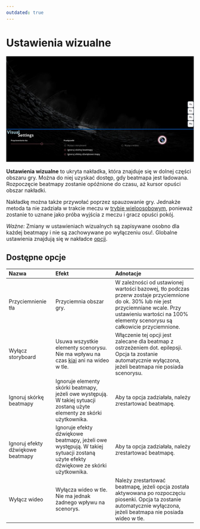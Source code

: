 ```yaml
---
outdated: true
---
```


# Ustawienia wizualne

![](img/visual-settings-PL.jpg "Nakładka ustawień wizualnych")

**Ustawienia wizualne** to ukryta nakładka, która znajduje się w dolnej części obszaru gry. Można do niej uzyskać dostęp, gdy beatmapa jest ładowana. Rozpoczęcie beatmapy zostanie opóźnione do czasu, aż kursor opuści obszar nakładki.

Nakładkę można także przywołać poprzez spauzowanie gry. Jednakże metoda ta nie zadziała w trakcie meczu w [trybie wieloosobowym](/wiki/Multi "Tryb wieloosobowy"), ponieważ zostanie to uznane jako próba wyjścia z meczu i gracz opuści pokój.

*Ważne:* Zmiany w ustawieniach wizualnych są zapisywane osobno dla każdej beatmapy i nie są zachowywane po wyłączeniu osu!. Globalne ustawienia znajdują się w nakładce [opcji](/wiki/Options "Opcje").

## Dostępne opcje

| Nazwa | Efekt | Adnotacje |
| :-- | :-- | :-- |
| Przyciemnienie tła | Przyciemnia obszar gry. | W zależności od ustawionej wartości bazowej, tło podczas przerw zostaje przyciemnione do ok. 30% lub nie jest przyciemniane wcale. Przy ustawieniu wartości na 100% elementy scenorysu są całkowicie przyciemnione. |
| Wyłącz storyboard | Usuwa wszystkie elementy scenorysu. Nie ma wpływu na czas [kiai](/wiki/Kiai_time) ani na wideo w tle. | Włączenie tej opcji jest zalecane dla beatmap z ostrzeżeniem dot. epilepsji. Opcja ta zostanie automatycznie wyłączona, jeżeli beatmapa nie posiada scenorysu. |
| Ignoruj skórkę beatmapy | Ignoruje elementy skórki beatmapy, jeżeli owe występują. W takiej sytuacji zostaną użyte elementy ze skórki użytkownika. | Aby ta opcja zadziałała, należy zrestartować beatmapę. |
| Ignoruj efekty dźwiękowe beatmapy | Ignoruje efekty dźwiękowe beatmapy, jeżeli owe występują. W takiej sytuacji zostaną użyte efekty dźwiękowe ze skórki użytkownika. | Aby ta opcja zadziałała, należy zrestartować beatmapę. |
| Wyłącz wideo | Wyłącza wideo w tle. Nie ma jednak żadnego wpływu na scenorys. | Należy zrestartować beatmapę, jeżeli opcja została aktywowana po rozpoczęciu piosenki. Opcja ta zostanie automatycznie wyłączona, jeżeli beatmapa nie posiada wideo w tle. |
